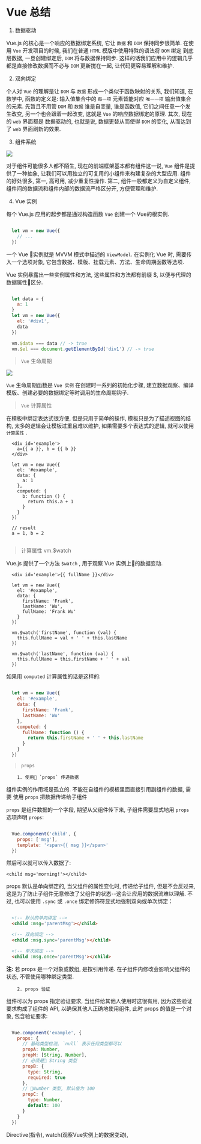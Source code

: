 # Vue 总结

1. 数据驱动

Vue.js 的核心是一个响应的数据绑定系统, 它让 `数据` 和 `DOM` 保持同步很简单. 在使用 `Vue` 开发项目的时候, 我们在普通 `HTML` 模版中使用特殊的语法将 `DOM` 绑定 到底层数据, 一旦创建绑定后, `DOM` 将与数据保持同步. 这样的话我们应用中的逻辑几乎都是直接修改数据而不必与 `DOM` 更新搅在一起, 让代码更容易理解和维护.

2. 双向绑定


个人对 `Vue` 的理解是让 `DOM` 与 `数据` 形成一个类似于函数映射的关系, 我们知道, 在数学中, 函数的定义是: 输入值集合中的 `每一项` 元素皆能对应 `唯一一项` 输出值集合的元素. 先暂且不用管 `DOM` 和 `数据` 谁是自变量, 谁是函数值, 它们之间任意一个发生改变, 另一个也会跟着一起改变, 这就是 `Vue` 的响应数据绑定的原理. 其次, 现在的 `web` 界面都是 数据驱动的, 也就是说, 数据更替从而使得 `DOM` 的变化, 从而达到了 `web` 界面刷新的效果.

3. 组件系统

![](./img/vue-components.png)

对于组件可能很多人都不陌生, 现在的前端框架基本都有组件这一说, `Vue` 组件是提供了一种抽象, 让我们可以用独立的可复用的小组件来构建复杂的大型应用. 组件的好处很多, 第一, 高可用, 减少重复性操作. 第二, 组件一般都定义为自定义组件, 组件间的数据流和组件内部的数据流严格区分开, 方便管理和维护.

4. Vue 实例

每个 Vue.js 应用的起步都是通过构造函数 `Vue` 创建一个 Vue的根实例.

```JavaScript

  let vm = new Vue({
    // ...
  })

```

一个 Vue 实例就是 MVVM 模式中描述的 `ViewModel`. 在实例化 Vue 时, 需要传入一个选项对象, 它包含数据、模版、挂载元素、方法、生命周期函数等选项.

Vue 实例暴露出一些实例属性和方法, 这些属性和方法都有前缀 $, 以便与代理的数据属性区分.

```JavaScript

  let data = {
    a: 1
  }
  let vm = new Vue({
    el: '#div1',
    data
  })

  vm.$data === data // -> true
  vm.$el === document.getElementById('div1') // -> true

```
> `Vue` 生命周期

![](./img/vue-lifecycle.png)

`Vue` 生命周期函数是 `Vue 实例` 在创建时一系列的初始化步骤, 建立数据观察、编译模版、创建必要的数据绑定等时调用的生命周期钩子.


> `Vue` 计算属性

在模板中绑定表达式很方便, 但是只用于简单的操作, 模板只是为了描述视图的结构, 太多的逻辑会让模板过重且难以维护, 如果需要多个表达式的逻辑, 就可以使用 `计算属性` .


```
  <div id='example'>
    a={{ a }}, b = {{ b }}
  </div>

  let vm = new Vue({
    el: '#example',
    data: {
      a: 1
    },
    computed: {
      b: function () {
        return this.a + 1
      }
    }
  })

  // result
  a = 1, b = 2


```

> 计算属性 vm.$watch

Vue.js 提供了一个方法 `$watch` , 用于观察 Vue 实例上的数据变动.

```
  <div id='example'>{{ fullName }}</div>

  let vm = new Vue({
    el: '#example',
    data: {
      firstName: 'Frank',
      lastName: 'Wu',
      fullName: 'Frank Wu'
    }
  })

  vm.$watch('firstName', function (val) {
    this.fullName = val + ' ' + this.lastName
  })
  
  vm.$watch('lastName', function (val) {
    this.fullName = this.firstName + ' ' + val
  })
```

如果用 `computed` 计算属性的话是这样的:

```JavaScript

  let vm = new Vue({
    el: '#example',
    data: {
      firstName: 'Frank',
      lastName: 'Wu'
    },
    computed: {
      fullName: function () {
        return this.firstName + ' ' + this.lastName
      }
    }
  })

```


> `props`

        1. 使用 `props` 传递数据

组件实例的作用域是孤立的. 不能在自组件的模板里面直接引用副组件的数据, 需要 使用 `props` 把数据传递给子组件

`props` 是组件数据的一个字段, 期望从父组件传下来, 子组件需要显式地用 `props` 选项声明 `props`:

```JavaScript

  Vue.component('child', {
    props: ['msg'],
    template: '<span>{{ msg }}</span>'
  })

```

然后可以就可以传入数据了: 

`<child msg='morning!'></child>`

props 默认是单向绑定的, 当父组件的属性变化时, 传递给子组件, 但是不会反过来, 这是为了防止子组件无意修改了父组件的状态--这会让应用的数据流难以理解. 不过, 也可以使用 `.sync` 或 `.once` 绑定修饰符显式地强制双向或单次绑定：

```HTML

  <!-- 默认的单向绑定 -->
  <child :msg='parentMsg'></child>

  <!-- 双向绑定 -->
  <child :msg.sync='parentMsg'></child>

  <!-- 单次绑定 -->
  <child :msg.once='parentMsg'></child>

```

**注:** 若 props 是一个对象或数组, 是按引用传递. 在子组件内修改会影响父组件的状态, 不管使用哪种绑定类型.

        2. props 验证

  组件可以为 props 指定验证要求, 当组件给其他人使用时这很有用, 因为这些验证要求构成了组件的 API, 以确保其他人正确地使用组件, 此时 props 的值是一个对象, 包含验证要求:

  ```JavaScript
  
    Vue.component('example', {
      props: {
        // 基础类型检测, `null` 表示任何类型都可以
        propA: Number,
        propM: [String, Number],
        // 必须是 String 类型
        propB: {
          type: String,
          required: true
        },
        // Number 类型, 默认值为 100
        propC: {
          type: Number,
          default: 100
        }
      }
    })
  
  
  ```




Directive(指令), watch(观察Vue实例上的数据变动), 